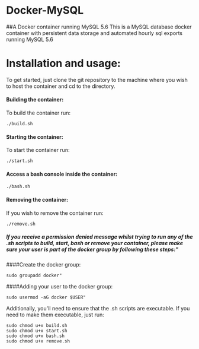 # Docker-MySQL
##A Docker container running MySQL 5.6
This is a MySQL database docker container with persistent data storage and automated hourly sql exports running MySQL 5.6


# Installation and usage:
To get started, just clone the git repository to the machine where you wish to host the container and cd to the directory.


#### Building the container:
To build the container run:
```
./build.sh
```

#### Starting the container:
To start the container run:
```
./start.sh
```

#### Access a bash console inside the container:
```
./bash.sh
```

#### Removing the container:
If you wish to remove the container run:
```
./remove.sh
```



##### If you receive a permission denied message whilst trying to run any of the .sh scripts to build, start, bash or remove your container, please make sure your user is part of the docker group by following these steps:"

####Create the docker group:
```
sudo groupadd docker"
```
####Adding your user to the docker group:
```
sudo usermod -aG docker $USER"
```

Additionally, you'll need to ensure that the .sh scripts are executable.
If you need to make them executable, just run:
```
sudo chmod u+x build.sh
sudo chmod u+x start.sh
sudo chmod u+x bash.sh
sudo chmod u+x remove.sh
```
